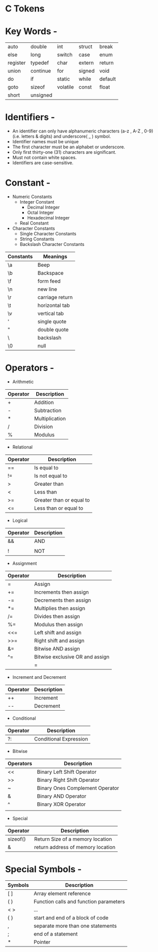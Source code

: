 # C Tokens

# Key Words -

||||||
|-|-|-|-|-|
| auto     | double   | int      | struct | break   |
| else     | long     | switch   | case   | enum    |
| register | typedef  | char     | extern | return  |
| union    | continue | for      | signed | void    |
| do       | if       | static   | while  | default |
| goto     | sizeof   | volatile | const  | float   |
| short    | unsigned |          |        |         |

# Identifiers -
* An identifier can only have alphanumeric characters (a-z , A-Z , 0-9) (i.e. letters & digits) and underscore( _ ) symbol.
* Identifier names must be unique
* The first character must be an alphabet or underscore.
* Only first thirty-one (31) characters are significant.
* Must not contain white spaces.
* Identifiers are case-sensitive.

# Constant -
* Numeric Constants
    * Integer Constant 
        * Decimal Integer
        * Octal Integer
        * Hexadecimal Integer
    * Real Constant 
* Character Constants
    * Single Character Constants 
    * String Constants 
    * Backslash Character Constants 

| Constants | Meanings        |
|-----------|-----------------|
| \a        | Beep            |
| \b        | Backspace       |
| \f        | form feed       |
| \n        | new line        |
| \r        | carriage return |
| \t        | horizontal tab  |
| \v        | vertical tab    |
| \'        | single quote    |
| \"        | double quote    |
| \\        | backslash       |
| \0        | null            |

# Operators -
* Arithmetic

| Operator | Description     |
|----------|-----------------|
| +        |  Addition       |
| -        |  Subtraction    |
| *        |  Multiplication |
| /        |  Division       |
| %        |  Modulus        |

* Relational

| Operator | Description              |
|----------|--------------------------|
| ==       | Is equal to              |
| !=       | Is not equal to          |
| >        | Greater than             |
| <        | Less than                |
| >=       | Greater than or equal to |
| <=       | Less than or equal to    |

* Logical

| Operator | Description |
|----------|-------------|
| &&       | AND         |
| ||       | OR          |
| !        | NOT         |

* Assignment

| Operator | Description                     |
|----------|---------------------------------|
| =        | Assign                          |
| +=       | Increments then assign          |
| -=       | Decrements then assign          |
| *=       | Multiplies then assign          |
| /=       | Divides then assign             |
| %=       | Modulus then assign             |
| <<=      | Left shift and assign           |
| >>=      | Right shift and assign          |
| &=       | Bitwise AND assign              |
| ^=       | Bitwise exclusive OR and assign |
| |=       | Bitwise inclusive OR and assign |

* Increment and Decrement

| Operator  | Description     |
|-----------|-----------------|
| ++        |  Increment      |
| --        |  Decrement      |

* Conditional

| Operator | Description            |
|----------|------------------------|
| ?:       | Conditional Expression |

* Bitwise

| Operators | Description                     |
|-----------|---------------------------------|
| <<        | Binary Left Shift Operator      |
| >>        | Binary Right Shift Operator     |
| ~         | Binary Ones Complement Operator |
| &         | Binary AND Operator             |
| ^         | Binary XOR Operator             |
| |         | Binary OR Operator              |

* Special 

| Operator | Description                       |
|----------|-----------------------------------|
| sizeof() | Return Size of a memory location  |
| &        | return address of memory location |

# Special Symbols -

| Symbols | Description                            |
|---------|----------------------------------------|
| [ ]     | Array element reference                |
| ( )     | Function calls and function parameters |
| < >     | ...                                    |
| { }     | start and end of a block of code       |
| ,       | separate more than one statements      |
| ;       | end of a statement                     |
| *       | Pointer                                |